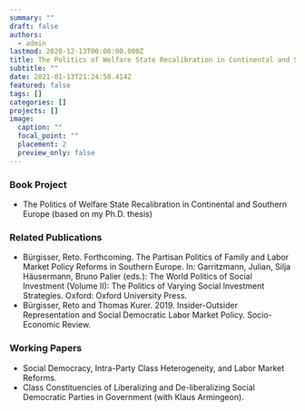 ```yaml
---
summary: ""
draft: false
authors:
  - admin
lastmod: 2020-12-13T00:00:00.000Z
title: The Politics of Welfare State Recalibration in Continental and Southern Europe (Book Project)
subtitle: ""
date: 2021-01-13T21:24:58.414Z
featured: false
tags: []
categories: []
projects: []
image:
  caption: ""
  focal_point: ""
  placement: 2
  preview_only: false
---
```



### Book Project

* The Politics of Welfare State Recalibration in Continental and Southern Europe  (based on my Ph.D. thesis)

### Related Publications

* Bürgisser, Reto. Forthcoming. The Partisan Politics of Family and Labor Market Policy Reforms in Southern Europe. In: Garritzmann, Julian, Silja Häusermann, Bruno Palier (eds.): The World Politics of Social Investment (Volume II): The Politics of Varying Social Investment Strategies. Oxford: Oxford University Press.
* Bürgisser, Reto and Thomas Kurer. 2019. Insider-Outsider Representation and Social Democratic Labor Market Policy. Socio-Economic Review.

### Working Papers 

* Social Democracy, Intra-Party Class Heterogeneity, and Labor Market Reforms.
* Class Constituencies of Liberalizing and De-liberalizing Social Democratic Parties in
Government (with Klaus Armingeon).
